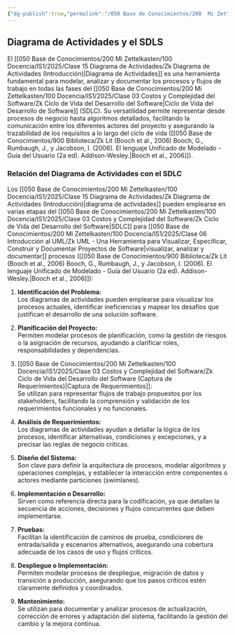 ```yaml
---
{"dg-publish":true,"permalink":"/050 Base de Conocimientos/200  Mi Zettelkasten/100 Docencia/IS1/2025/Clase 15 Diagrama de Actividades/Zk Diagrama de Actividades y el SDLS/","tags":["digitalGarden"]}
---
```


## Diagrama de Actividades y el SDLS

El [[050 Base de Conocimientos/200  Mi Zettelkasten/100 Docencia/IS1/2025/Clase 15 Diagrama de Actividades/Zk Diagrama de Actividades (Introducción)\|Diagrama de Actividades]] es una herramienta fundamental para modelar, analizar y documentar los procesos y flujos de trabajo en todas las fases del [[050 Base de Conocimientos/200  Mi Zettelkasten/100 Docencia/IS1/2025/Clase 03 Costos y Complejidad del Software/Zk Ciclo de Vida del Desarrollo del Software\|Ciclo de Vida del Desarrollo de Software]] (SDLC). Su versatilidad permite representar desde procesos de negocio hasta algoritmos detallados, facilitando la comunicación entre los diferentes actores del proyecto y asegurando la trazabilidad de los requisitos a lo largo del ciclo de vida  ([[050 Base de Conocimientos/900 Biblioteca/Zk Lit (Booch et al., 2006) Booch, G., Rumbaugh, J., y Jacobson, I. (2006). El lenguaje Unificado de Modelado - Guía del Usuario (2a ed). Addison-Wesley.\|Booch et al., 2006]]).

### Relación del Diagrama de Actividades con el SDLC

Los [[050 Base de Conocimientos/200  Mi Zettelkasten/100 Docencia/IS1/2025/Clase 15 Diagrama de Actividades/Zk Diagrama de Actividades (Introducción)\|diagrama de actividades]] pueden emplearse en varias etapas del [[050 Base de Conocimientos/200  Mi Zettelkasten/100 Docencia/IS1/2025/Clase 03 Costos y Complejidad del Software/Zk Ciclo de Vida del Desarrollo del Software\|SDLC]] para [[050 Base de Conocimientos/200  Mi Zettelkasten/100 Docencia/IS1/2025/Clase 06 Introducción al UML/Zk UML - Una Herramienta para Visualizar, Especificar, Construir y Documentar Proyectos de Software\|visualizar, analizar y documentar]] procesos ([[050 Base de Conocimientos/900 Biblioteca/Zk Lit (Booch et al., 2006) Booch, G., Rumbaugh, J., y Jacobson, I. (2006). El lenguaje Unificado de Modelado - Guía del Usuario (2a ed). Addison-Wesley.\|Booch et al., 2006]]):

1. **Identificación del Problema:**  
    Los diagramas de actividades pueden emplearse para visualizar los procesos actuales, identificar ineficiencias y mapear los desafíos que justifican el desarrollo de una solución software.
    
2. **Planificación del Proyecto:**  
    Permiten modelar procesos de planificación, como la gestión de riesgos o la asignación de recursos, ayudando a clarificar roles, responsabilidades y dependencias.
    
3. [[050 Base de Conocimientos/200  Mi Zettelkasten/100 Docencia/IS1/2025/Clase 03 Costos y Complejidad del Software/Zk Ciclo de Vida del Desarrollo del Software (Captura de Requerimientos)\|Captura de Requerimientos]]:  
    Se utilizan para representar flujos de trabajo propuestos por los stakeholders, facilitando la comprensión y validación de los requerimientos funcionales y no funcionales.
    
4. **Análisis de Requerimientos:**  
    Los diagramas de actividades ayudan a detallar la lógica de los procesos, identificar alternativas, condiciones y excepciones, y a precisar las reglas de negocio críticas.
    
5. **Diseño del Sistema:**  
    Son clave para definir la arquitectura de procesos, modelar algoritmos y operaciones complejas, y establecer la interacción entre componentes o actores mediante particiones (swimlanes).
    
6. **Implementación o Desarrollo:**  
    Sirven como referencia directa para la codificación, ya que detallan la secuencia de acciones, decisiones y flujos concurrentes que deben implementarse.
    
7. **Pruebas:**  
    Facilitan la identificación de caminos de prueba, condiciones de entrada/salida y escenarios alternativos, asegurando una cobertura adecuada de los casos de uso y flujos críticos.
    
8. **Despliegue o Implementación:**  
    Permiten modelar procesos de despliegue, migración de datos y transición a producción, asegurando que los pasos críticos estén claramente definidos y coordinados.
    
9. **Mantenimiento:**  
    Se utilizan para documentar y analizar procesos de actualización, corrección de errores y adaptación del sistema, facilitando la gestión del cambio y la mejora continua.
